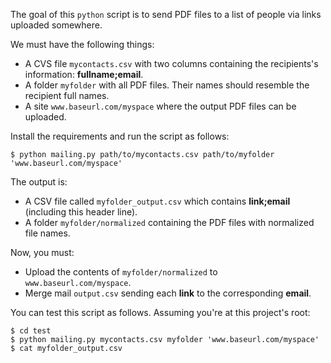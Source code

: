 The goal of this `python` script is to send PDF files to a list of people via links uploaded somewhere.

We must have the following things:

- A CVS file `mycontacts.csv` with two columns containing the recipients's information: **fullname;email**.
- A folder `myfolder` with all PDF files. Their names should resemble the recipient full names.
- A site `www.baseurl.com/myspace` where the output PDF files can be uploaded.

Install the requirements and run the script as follows:

```
$ python mailing.py path/to/mycontacts.csv path/to/myfolder 'www.baseurl.com/myspace'
```

The output is: 

- A CSV file called `myfolder_output.csv` which contains **link;email** (including this header line).
- A folder `myfolder/normalized` containing the PDF files with normalized file names.

Now, you must:

- Upload the contents of `myfolder/normalized` to `www.baseurl.com/myspace`.
- Merge mail `output.csv` sending each **link** to the corresponding **email**.

You can test this script as follows. Assuming you're at this project's root:

```
$ cd test
$ python mailing.py mycontacts.csv myfolder 'www.baseurl.com/myspace'
$ cat myfolder_output.csv
```